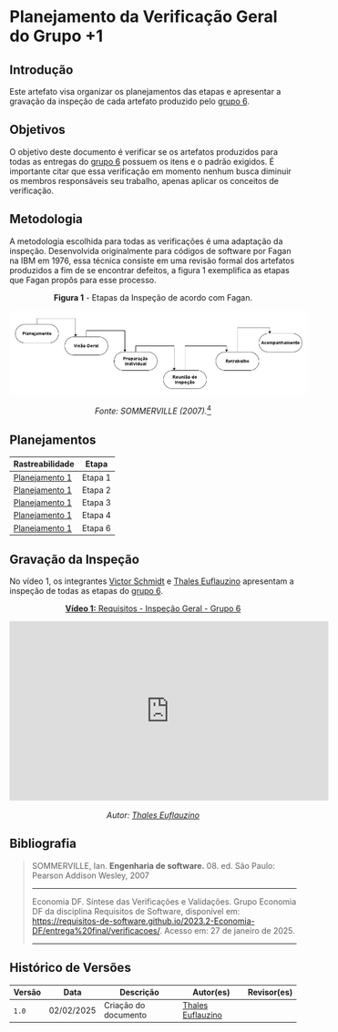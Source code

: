 # Planejamento da Verificação Geral do Grupo +1

## Introdução

Este artefato visa organizar os planejamentos das etapas e apresentar a gravação da inspeção de cada artefato produzido pelo [grupo 6](https://requisitos-de-software.github.io/2024.2-MeuINSS/).

## Objetivos

O objetivo deste documento é verificar se os artefatos produzidos para todas as entregas do [grupo 6](https://requisitos-de-software.github.io/2024.2-MeuINSS/) possuem os itens e o padrão exigidos. É importante citar que essa verificação em momento nenhum busca diminuir os membros responsáveis seu trabalho, apenas aplicar os conceitos de verificação.

## Metodologia

A metodologia escolhida para todas as verificações é uma adaptação da inspeção. Desenvolvida originalmente para códigos de software por Fagan na IBM em 1976, essa técnica consiste em uma revisão formal dos artefatos produzidos a fim de se encontrar defeitos, a figura 1 exemplifica as etapas que Fagan propôs para esse processo.

<center>

**Figura 1** - Etapas da Inspeção de acordo com Fagan.

<style>
img[alt="inspecaofagan"] {
    background-color: white;
    padding: 10px;
    border-radius: 5px;
}
</style>

![inspecaofagan](../../../assets/inspecao-fagan.png)

_Fonte: SOMMERVILLE (2007)._<a id="anchor_4" href="#REF4"><sup>4</sup></a>

</center>

## Planejamentos

| Rastreabilidade | Etapa |
| --------------- | ----- |
|<a href="https://requisitos-de-software.github.io/2024.2-TesouroDireto/verificacao/grupo6/entrega1/planej2-e1/">Planejamento 1</a> | Etapa 1 |
|<a href="https://requisitos-de-software.github.io/2024.2-TesouroDireto/verificacao/grupo6/entrega2/planej2-e2/">Planejamento 1</a> |Etapa 2 |
|<a href="https://requisitos-de-software.github.io/2024.2-TesouroDireto/verificacao/grupo6/entrega3/planej2-e3/">Planejamento 1</a> |Etapa 3 |
|<a href="https://requisitos-de-software.github.io/2024.2-TesouroDireto/verificacao/grupo6/entrega4/planej2-e4/">Planejamento 1</a> |Etapa 4 |
|<a href="https://requisitos-de-software.github.io/2024.2-TesouroDireto/verificacao/grupo6/entrega6/planej2-e6/">Planejamento 1</a> |Etapa 6 |

## Gravação da Inspeção

No vídeo 1, os integrantes [Victor Schmidt](https://github.com/moonshinerd) e [Thales Euflauzino](https://github.com/thaleseuflauzino) apresentam a inspeção de todas as etapas do [grupo 6](https://requisitos-de-software.github.io/2024.2-MeuINSS/).

<center>

[**Vídeo 1:** Requisitos - Inspeção Geral - Grupo 6](https://youtu.be/Ya5oS1VJNi8)

<iframe width="560" height="315" src="https://www.youtube.com/embed/Ya5oS1VJNi8" title="YouTube video player" frameborder="0" allow="accelerometer; autoplay; clipboard-write; encrypted-media; gyroscope; picture-in-picture; web-share" referrerpolicy="strict-origin-when-cross-origin" allowfullscreen></iframe>

_Autor: [Thales Euflauzino](https://github.com/thaleseuflauzino)_

</center>

## Bibliografia

> SOMMERVILLE, Ian. **Engenharia de software.** 08. ed. São Paulo: Pearson Addison Wesley, 2007
>****
> Economia DF. Síntese das Verificações e Validações. Grupo Economia DF da disciplina Requisitos de Software, disponível em: https://requisitos-de-software.github.io/2023.2-Economia-DF/entrega%20final/verificacoes/. Acesso em: 27 de janeiro de 2025.
>****

## Histórico de Versões

| Versão  | Data | Descrição | Autor(es) | Revisor(es) |
| -------- | ------ | ------ | ---------- | ---------- |
| `1.0` | 02/02/2025 | Criação do documento  | [Thales Euflauzino](https://github.com/thaleseuflauzino) |  |
